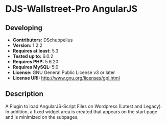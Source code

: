 # DJS-Wallstreet-Pro AngularJS

## Developing

-   **Contributors:** DSchuppelius
-   **Version:** 1.2.2
-   **Requires at least:** 5.3
-   **Tested up to:** 6.0.2
-   **Requires PHP:** 5.6.20
-   **Requires MySQL:** 5.0
-   **License:** GNU General Public License v3 or later
-   **License URI:** http://www.gnu.org/licenses/gpl.html

## Description

A Plugin to load AngularJS-Script Files on Wordpress (Latest and Legacy).
In addition, a fixed widget area is created that appears on the start page and is minimized on the subpages.
